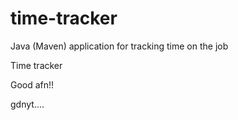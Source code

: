 # time-tracker
Java (Maven) application for tracking time on the job

Time tracker

Good afn!!

gdnyt....
